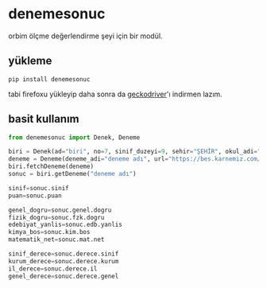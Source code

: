 # denemesonuc
orbim ölçme değerlendirme şeyi için bir modül.

## yükleme
`pip install denemesonuc`

tabi firefoxu yükleyip daha sonra da [geckodriver](https://github.com/mozilla/geckodriver/releases/latest)'ı indirmen lazım.

## basit kullanım
```python
from denemesonuc import Denek, Deneme

biri = Denek(ad="biri", no=7, sinif_duzeyi=9, sehir="ŞEHİR", okul_adi="Okul Adı")
deneme = Deneme(deneme_adi="deneme adı", url="https://bes.karnemiz.com/?pg=ogrgiris")
biri.fetchDeneme(deneme)
sonuc = biri.getDeneme("deneme adı")

sinif=sonuc.sinif
puan=sonuc.puan

genel_dogru=sonuc.genel.dogru
fizik_dogru=sonuc.fzk.dogru
edebiyat_yanlis=sonuc.edb.yanlis
kimya_bos=sonuc.kim.bos
matematik_net=sonuc.mat.net

sinif_derece=sonuc.derece.sinif
kurum_derece=sonuc.derece.kurum
il_derece=sonuc.derece.il
genel_derece=sonuc.derece.genel
```